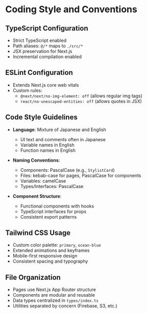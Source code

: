 # Coding Style and Conventions

## TypeScript Configuration
- Strict TypeScript enabled
- Path aliases: `@/*` maps to `./src/*`
- JSX preservation for Next.js
- Incremental compilation enabled

## ESLint Configuration
- Extends Next.js core web vitals
- Custom rules:
  - `@next/next/no-img-element: off` (allows regular img tags)
  - `react/no-unescaped-entities: off` (allows quotes in JSX)

## Code Style Guidelines
- **Language**: Mixture of Japanese and English
  - UI text and comments often in Japanese
  - Variable names in English
  - Function names in English

- **Naming Conventions**:
  - Components: PascalCase (e.g., `StylistCard`)
  - Files: kebab-case for pages, PascalCase for components
  - Variables: camelCase
  - Types/Interfaces: PascalCase

- **Component Structure**:
  - Functional components with hooks
  - TypeScript interfaces for props
  - Consistent export patterns

## Tailwind CSS Usage
- Custom color palette: `primary`, `ocean-blue`
- Extended animations and keyframes
- Mobile-first responsive design
- Consistent spacing and typography

## File Organization
- Pages use Next.js App Router structure
- Components are modular and reusable
- Data types centralized in `types/index.ts`
- Utilities separated by concern (Firebase, S3, etc.)
